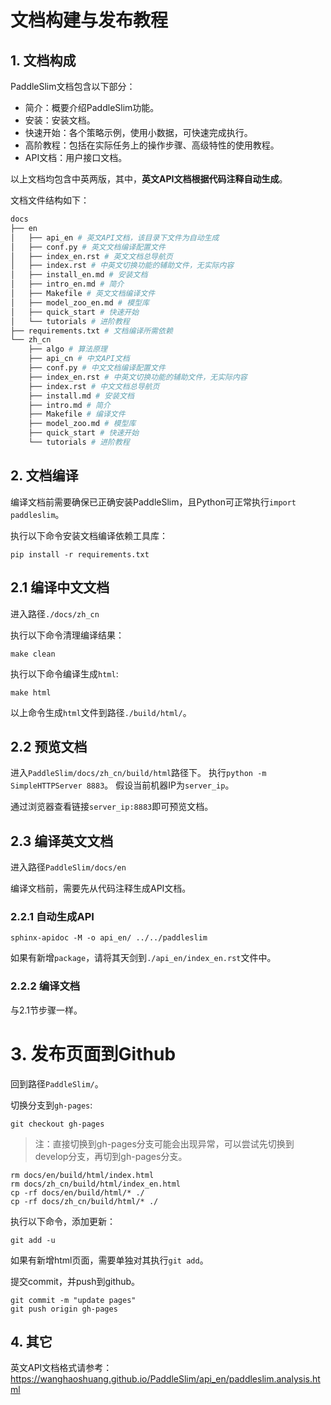 # 文档构建与发布教程

## 1. 文档构成

PaddleSlim文档包含以下部分：

- 简介：概要介绍PaddleSlim功能。
- 安装：安装文档。
- 快速开始：各个策略示例，使用小数据，可快速完成执行。
- 高阶教程：包括在实际任务上的操作步骤、高级特性的使用教程。
- API文档：用户接口文档。

以上文档均包含中英两版，其中，**英文API文档根据代码注释自动生成**。

文档文件结构如下：

```bash
docs
├── en
│   ├── api_en # 英文API文档，该目录下文件为自动生成
│   ├── conf.py # 英文文档编译配置文件
│   ├── index_en.rst # 英文文档总导航页
│   ├── index.rst # 中英文切换功能的辅助文件，无实际内容
│   ├── install_en.md # 安装文档
│   ├── intro_en.md # 简介
│   ├── Makefile # 英文文档编译文件
│   ├── model_zoo_en.md # 模型库
│   ├── quick_start # 快速开始
│   └── tutorials # 进阶教程
├── requirements.txt # 文档编译所需依赖
└── zh_cn
    ├── algo # 算法原理
    ├── api_cn # 中文API文档
    ├── conf.py # 中文文档编译配置文件
    ├── index_en.rst # 中英文切换功能的辅助文件，无实际内容
    ├── index.rst # 中文文档总导航页
    ├── install.md # 安装文档
    ├── intro.md # 简介
    ├── Makefile # 编译文件
    ├── model_zoo.md # 模型库
    ├── quick_start # 快速开始
    └── tutorials # 进阶教程
```

## 2. 文档编译

编译文档前需要确保已正确安装PaddleSlim，且Python可正常执行`import paddleslim`。

执行以下命令安装文档编译依赖工具库：

```
pip install -r requirements.txt
```

##  2.1 编译中文文档

进入路径`./docs/zh_cn`

执行以下命令清理编译结果：

```
make clean
```

执行以下命令编译生成`html`:

```
make html
```

以上命令生成`html`文件到路径`./build/html/`。


## 2.2 预览文档

进入`PaddleSlim/docs/zh_cn/build/html`路径下。
执行`python -m SimpleHTTPServer 8883`。
假设当前机器IP为`server_ip`。

通过浏览器查看链接`server_ip:8883`即可预览文档。

## 2.3 编译英文文档

进入路径`PaddleSlim/docs/en`

编译文档前，需要先从代码注释生成API文档。

### 2.2.1 自动生成API

```
sphinx-apidoc -M -o api_en/ ../../paddleslim
```

如果有新增`package`，请将其天剑到`./api_en/index_en.rst`文件中。


### 2.2.2 编译文档

与2.1节步骤一样。

# 3. 发布页面到Github

回到路径`PaddleSlim/`。

切换分支到`gh-pages`:

```
git checkout gh-pages
```

>注：直接切换到gh-pages分支可能会出现异常，可以尝试先切换到develop分支，再切到gh-pages分支。


```
rm docs/en/build/html/index.html
rm docs/zh_cn/build/html/index_en.html
cp -rf docs/en/build/html/* ./
cp -rf docs/zh_cn/build/html/* ./
```

执行以下命令，添加更新：
```
git add -u
```

如果有新增html页面，需要单独对其执行`git add`。

提交commit，并push到github。

```
git commit -m "update pages"
git push origin gh-pages
```

## 4. 其它

英文API文档格式请参考：https://wanghaoshuang.github.io/PaddleSlim/api_en/paddleslim.analysis.html
